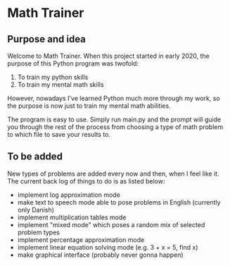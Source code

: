 # Math Trainer

## Purpose and idea

Welcome to Math Trainer. When this project started in early 2020, 
the purpose of this Python program was twofold:
 1) To train my python skills
 2) To train my mental math skills

However, nowadays I've learned Python much more through my 
work, so the purpose is now just to train my mental math 
abilities. 

The program is easy to use. Simply run main.py and the 
prompt will guide you through the rest of the process 
from choosing a type of math problem to which file to save 
your results to. 

## To be added

New types of problems are added every now and then, when 
I feel like it. The current back log of things to do is 
as listed below:

- implement log approximation mode
- make text to speech mode able to pose problems in English (currently only Danish) 
- implement multiplication tables mode  
- implement "mixed mode" which poses a random mix of selected problem types
- implement percentage approximation mode
- implement linear equation solving mode (e.g. 3 + x = 5, find x)  
- make graphical interface (probably never gonna happen)